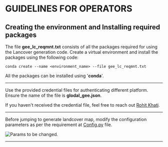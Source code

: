 
# GUIDELINES FOR OPERATORS

## Creating the environment and Installing required packages

The file **gee_lc_reqmnt.txt** consists of all the packages required for using the Lancover generation code. Create a virtual environment and install the packages using the following code:

```conda create --name <environment_name> --file gee_lc_reqmnt.txt```

All the packages can be installed using '**conda**'.

***

Use the provided credential files for authenticating different platform. Ensure the name of the file is **glodal_gee.json**. 

If you haven't received the credential file, feel free to reach out [Rohit Khati](mailto:rhtkhati@gmail.com).

***
Before jumping to generate landcover map, modify the configuration parameters as per the requirement at [Config.py](https://github.com/ro-hit81/Landcover_GEE/blob/main/py/Config.py) file.

![Params to be changed.](https://github.com/ro-hit81/Landcover_GEE/blob/main/images/parameters_to_be_modified.png)

***